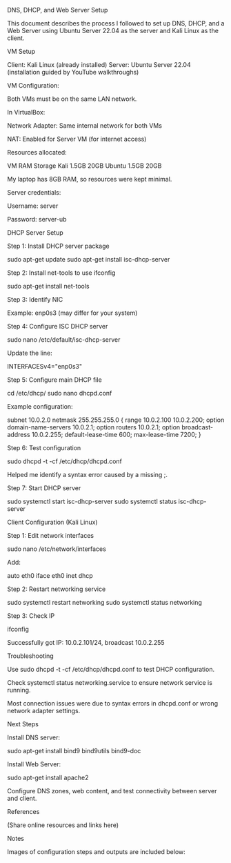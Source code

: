 DNS, DHCP, and Web Server Setup

This document describes the process I followed to set up DNS, DHCP, and a Web Server using Ubuntu Server 22.04 as the server and Kali Linux as the client.

VM Setup

Client: Kali Linux (already installed)
Server: Ubuntu Server 22.04 (installation guided by YouTube walkthroughs)

VM Configuration:

Both VMs must be on the same LAN network.

In VirtualBox:

Network Adapter: Same internal network for both VMs

NAT: Enabled for Server VM (for internet access)

Resources allocated:

VM	RAM	Storage
Kali	1.5GB	20GB
Ubuntu	1.5GB	20GB

My laptop has 8GB RAM, so resources were kept minimal.

Server credentials:

Username: server

Password: server-ub

DHCP Server Setup

Step 1: Install DHCP server package

sudo apt-get update
sudo apt-get install isc-dhcp-server


Step 2: Install net-tools to use ifconfig

sudo apt-get install net-tools


Step 3: Identify NIC

Example: enp0s3 (may differ for your system)

Step 4: Configure ISC DHCP server

sudo nano /etc/default/isc-dhcp-server


Update the line:

INTERFACESv4="enp0s3"


Step 5: Configure main DHCP file

cd /etc/dhcp/
sudo nano dhcpd.conf


Example configuration:

subnet 10.0.2.0 netmask 255.255.255.0 {
    range 10.0.2.100 10.0.2.200;
    option domain-name-servers 10.0.2.1;
    option routers 10.0.2.1;
    option broadcast-address 10.0.2.255;
    default-lease-time 600;
    max-lease-time 7200;
}


Step 6: Test configuration

sudo dhcpd -t -cf /etc/dhcp/dhcpd.conf


Helped me identify a syntax error caused by a missing ;.

Step 7: Start DHCP server

sudo systemctl start isc-dhcp-server
sudo systemctl status isc-dhcp-server

Client Configuration (Kali Linux)

Step 1: Edit network interfaces

sudo nano /etc/network/interfaces


Add:

auto eth0
iface eth0 inet dhcp


Step 2: Restart networking service

sudo systemctl restart networking
sudo systemctl status networking


Step 3: Check IP

ifconfig


Successfully got IP: 10.0.2.101/24, broadcast 10.0.2.255

Troubleshooting

Use sudo dhcpd -t -cf /etc/dhcp/dhcpd.conf to test DHCP configuration.

Check systemctl status networking.service to ensure network service is running.

Most connection issues were due to syntax errors in dhcpd.conf or wrong network adapter settings.

Next Steps

Install DNS server:

sudo apt-get install bind9 bind9utils bind9-doc


Install Web Server:

sudo apt-get install apache2


Configure DNS zones, web content, and test connectivity between server and client.

References

(Share online resources and links here)

Notes

Images of configuration steps and outputs are included below:










